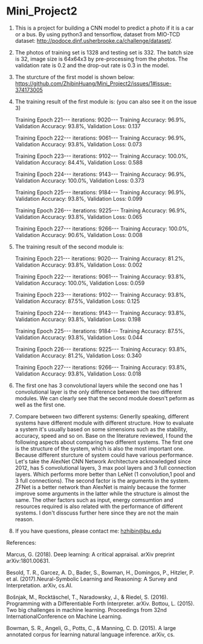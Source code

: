 # Mini_Project2

1. This is a project for building a CNN model to predict a photo if it is a car or a bus. By using python3 and tensorflow, dataset from MIO-TCD dataset: http://podoce.dinf.usherbrooke.ca/challenge/dataset/. 

2. The photos of training set is 1328 and testing set is 332. The batch size is 32, image size is 64x64x3 by pre-processing from the photos. The validation rate is 0.2 and the drop-out rate is 0.3 in the model.

3. The sturcture of the first model is shown below:
https://github.com/ZhibinHuang/Mini_Project2/issues/1#issue-374173005

4. The training result of the first module is: (you can also see it on the issue 3)

   Training Epoch 221--- iterations: 9020--- Training Accuracy:  96.9%, Validation Accuracy:  93.8%,  Validation Loss: 0.137
   
   Training Epoch 222--- iterations: 9061--- Training Accuracy:  96.9%, Validation Accuracy:  93.8%,  Validation Loss: 0.073
   
   Training Epoch 223--- iterations: 9102--- Training Accuracy: 100.0%, Validation Accuracy:  84.4%,  Validation Loss: 0.588
   
   Training Epoch 224--- iterations: 9143--- Training Accuracy:  96.9%, Validation Accuracy: 100.0%,  Validation Loss: 0.373
   
   Training Epoch 225--- iterations: 9184--- Training Accuracy:  96.9%, Validation Accuracy:  93.8%,  Validation Loss: 0.099
   
   Training Epoch 226--- iterations: 9225--- Training Accuracy:  96.9%, Validation Accuracy:  93.8%,  Validation Loss: 0.065
   
   Training Epoch 227--- iterations: 9266--- Training Accuracy: 100.0%, Validation Accuracy:  90.6%,  Validation Loss: 0.008

5. The training result of the second module is:

   Training Epoch 221--- iterations: 9020--- Training Accuracy:  81.2%, Validation Accuracy:  93.8%,  Validation Loss: 0.002
   
   Training Epoch 222--- iterations: 9061--- Training Accuracy:  93.8%, Validation Accuracy: 100.0%,  Validation Loss: 0.059
   
   Training Epoch 223--- iterations: 9102--- Training Accuracy:  93.8%, Validation Accuracy:  87.5%,  Validation Loss: 0.125
   
   Training Epoch 224--- iterations: 9143--- Training Accuracy:  93.8%, Validation Accuracy:  93.8%,  Validation Loss: 0.198
   
   Training Epoch 225--- iterations: 9184--- Training Accuracy:  87.5%, Validation Accuracy:  93.8%,  Validation Loss: 0.044
   
   Training Epoch 226--- iterations: 9225--- Training Accuracy:  93.8%, Validation Accuracy:  81.2%,  Validation Loss: 0.340
   
   Training Epoch 227--- iterations: 9266--- Training Accuracy:  93.8%, Validation Accuracy:  93.8%,  Validation Loss: 0.018


6. The first one has 3 convolutional layers while the second one has 1 convolutional layer is the only difference between the     two different modules. We can clearly see that the second module doesn't peform as well as the first one.

7. Compare between two different systems: 
   Generlly speaking, different systems have different module with different structure. How to evaluate a system it's usually based on some simensions such as the stability, accuracy, speed and so on. Base on the literature reviewed, I found the following aspects about comparing two different systems. 
   The first one is the structure of the system, which is also the most important one. Because different sturcture of system could have various performance. Let's take the AlexNet CNN Network Architecture acknowledged since 2012, has 5 convolutional layers, 3 max pool layers and 3 full connection layers. Which performs more better than LeNet (1 convolution,1 pool and 3 full connections). 
   The second factor is the arguments in the system. ZFNet is a better network than AlexNet is mainly because the former improve some arguments in the latter while the structure is almost the same.
   The other factors such as input, energy comsumtion and resources required is also related with the performance of different systems. I don't disscuss further here since they are not the main reason.
   
8. If you have questions, please contact me: hzhibin@bu.edu


References:

Marcus, G. (2018). Deep learning: A critical appraisal. arXiv preprint arXiv:1801.00631.

Besold, T. R., Garcez, A. D., Bader, S., Bowman, H., Domingos, P., Hitzler, P. et al. (2017).Neural-Symbolic Learning and Reasoning: A Survey and Interpretation. arXiv, cs.AI. 

Bošnjak, M., Rocktäschel, T., Naradowsky, J., & Riedel, S. (2016). Programming with a Differentiable Forth Interpreter. arXiv.
Bottou, L. (2015). Two big challenges in machine learning. Proceedings from 32nd InternationalConference on Machine Learning.

Bowman, S. R., Angeli, G., Potts, C., & Manning, C. D. (2015). A large annotated corpus for learning natural language inference. arXiv, cs.

